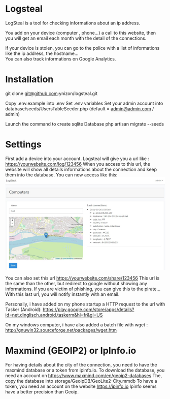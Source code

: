 # Logsteal

 LogSteal is a tool for checking informations about an ip address.
 
 You add on your device (computer , phone...) a call to this website, then<br/>
 you will get an email each month with the detail of the connections.<br/>
 
 If your device is stolen, you can go to the police with a list of informations<br/>
 like the ip address, the hostname...<br/>
 You can also track informations on Google Analytics.
 
 # Installation
 
 git clone git@github.com:ynizon/logsteal.git
 
 Copy .env.example into .env 
 Set .env variables
 Set your admin account into database/seeds/UsersTableSeeder.php
 (default = admin@admin.com / admin)
 
 Launch the command to create sqlite Database
 php artisan migrate --seeds

# Settings

First add a device into your account. Logsteal will give you a url like :
https://yourwebsite.com/log/123456
When you access to this url, the website will show all details 
informations about the connection and keep them into the database.
You can now access like this:
<img src='./public/Screenshot_1.jpg'/>

You can also set this url https://yourwebsite.com/share/123456
This url is the same than the other, but redirect to google without
showing any informations. If you are victim of phishing, you can give this to the pirate...
With this last url, you will notify instantly with an email.

Personally, i have added on my phone startup a HTTP request to the url
with Tasker (Android): https://play.google.com/store/apps/details?id=net.dinglisch.android.taskerm&hl=fr&gl=US

On my windows computer, i have also added a batch file with 
wget : http://gnuwin32.sourceforge.net/packages/wget.htm

# Maxmind (GEOIP2) or IpInfo.io

For having details about the city of the connection, you need to have the maxmind database or a token from ipinfo.io.
To download the database, you need an account on https://www.maxmind.com/en/geoip2-databases
The, copy the database into storage/GeoipDB/GeoLite2-City.mmdb
To have a token, you need an account on the website https://ipinfo.io
Ipinfo seems have a better precision than Geoip.
